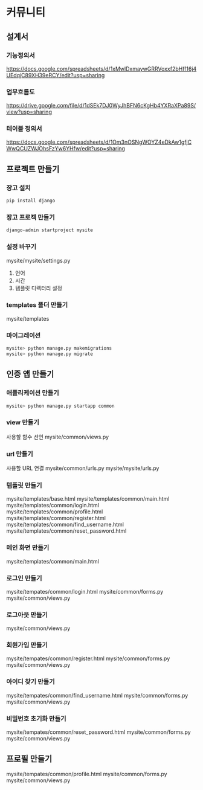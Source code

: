 # 커뮤니티

## 설계서

### 기능정의서

https://docs.google.com/spreadsheets/d/1xMwlDxmaywGRRVoxxf2bHff16j4UEdqjC89XH39eRCY/edit?usp=sharing

### 업무흐름도

https://drive.google.com/file/d/1dSEk7DJ0WyJhBFN6cKgHb4YXRaXPa89S/view?usp=sharing

### 테이블 정의서

https://docs.google.com/spreadsheets/d/1Om3nOSNgWOYZ4eDkAw1gfjCWwQCUZWJOhsFzYw6YHfw/edit?usp=sharing

## 프로젝트 만들기

### 장고 설치

```bash
pip install django
```

### 장고 프로젝 만들기

```bash
django-admin startproject mysite
```

### 설정 바꾸기

mysite/mysite/settings.py

1. 언어
2. 시간
3. 템플릿 디렉터리 설정

### templates 폴더 만들기

mysite/templates

### 마이그레이션

```bash
mysite> python manage.py makemigrations
mysite> python manage.py migrate
```

## 인증 앱 만들기

### 애플리케이션 만들기

```bash
mysite> python manage.py startapp common
```

### view 만들기

사용할 함수 선언
mysite/common/views.py

### url 만들기

사용할 URL 연결
mysite/common/urls.py
mysite/mysite/urls.py

### 템플릿 만들기

mysite/templates/base.html
mysite/templates/common/main.html
mysite/templates/common/login.html
mysite/templates/common/profile.html
mysite/templates/common/register.html
mysite/templates/common/find_username.html
mysite/templates/common/reset_password.html

### 메인 화면 만들기

mysite/templates/common/main.html

### 로그인 만들기

mysite/tempates/common/login.html
mysite/common/forms.py
mysite/common/views.py

### 로그아웃 만들기

mysite/common/views.py

### 회원가입 만들기

mysite/tempates/common/register.html
mysite/common/forms.py
mysite/common/views.py

### 아이디 찾기 만들기

mysite/tempates/common/find_username.html
mysite/common/forms.py
mysite/common/views.py

### 비밀번호 초기화 만들기

mysite/tempates/common/reset_password.html
mysite/common/forms.py
mysite/common/views.py

## 프로필 만들기

mysite/tempates/common/profile.html
mysite/common/forms.py
mysite/common/views.py

